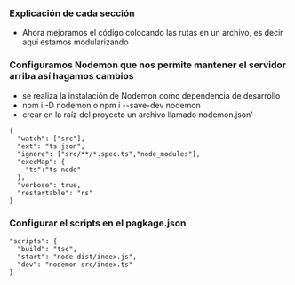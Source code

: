### **Explicación de cada sección**

- Ahora mejoramos el código colocando las rutas en un archivo, es decir aquí estamos modularizando

### **Configuramos Nodemon que nos permite mantener el servidor arriba así hagamos cambios**

- se realiza la instalación de Nodemon como dependencia de desarrollo
- npm i -D nodemon o npm i --save-dev nodemon
- crear en la raíz del proyecto un archivo llamado nodemon.json'

```
{
  "watch": ["src"],
  "ext": "ts json",
  "ignore": ["src/**/*.spec.ts","node_modules"],
  "execMap": {
    "ts":"ts-node"
  },
  "verbose": true,
  "restartable": "rs"
}
```

### Configurar el scripts en el pagkage.json

```
"scripts": {
  "build": "tsc",
  "start": "node dist/index.js",
  "dev": "nodemon src/index.ts"
}
```
